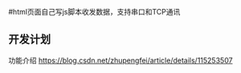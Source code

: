 #html页面自己写js脚本收发数据，支持串口和TCP通讯





## 开发计划



功能介绍
https://blog.csdn.net/zhupengfei/article/details/115253507
